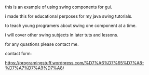 this is an example of using swing components for gui.

i made this for educational perposes for my java swing tutorials.

to teach young programers about swing one component at a time.

i will cover other swing subjects in later tuts and lessons.

for any quastions please contact me.

contact form:

https://programingstuff.wordpress.com/%D7%A6%D7%95%D7%A8-%D7%A7%D7%A9%D7%A8/